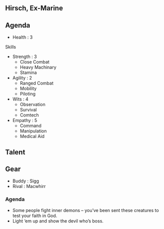 ## Hirsch, Ex-Marine

Agenda
- 

- Health : 3

Skills
- Strength : 3
    - Close Combat
    - Heavy Machinary
    - Stamina
- Agility : 2
    - Ranged Combat
    - Mobility
    - Piloting
- Wits : 4
    - Observation
    - Survival
    - Comtech
- Empathy : 5
    - Command
    - Manipulation
    - Medical Aid

Talent
-

Gear
- 

- Buddy : Sigg
- Rival : Macwhirr

### Agenda 
- Some people fight inner demons – you’ve been sent these creatures to test your faith in God.
- Light ‘em up and show the devil who’s boss.
